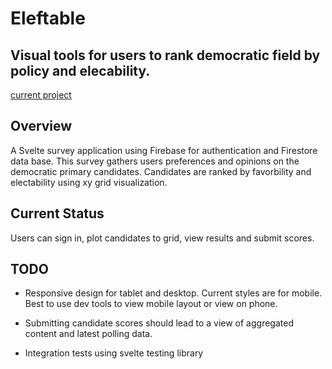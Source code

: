 # Eleftable

## Visual tools for users to rank democratic field by policy and elecability.

[current project](https://eleftable.michaeladamberry3.now.sh)

## Overview

A Svelte survey application using Firebase for authentication and Firestore data base. This survey gathers users preferences and opinions on the democratic primary candidates. Candidates are ranked by favorbility and electability using xy grid visualization.

## Current Status

Users can sign in, plot candidates to grid, view results and submit scores.

## TODO

- Responsive design for tablet and desktop. Current styles are for mobile. Best to use dev tools to view mobile layout or view on phone.

- Submitting candidate scores should lead to a view of aggregated content and latest polling data.

- Integration tests using svelte testing library
